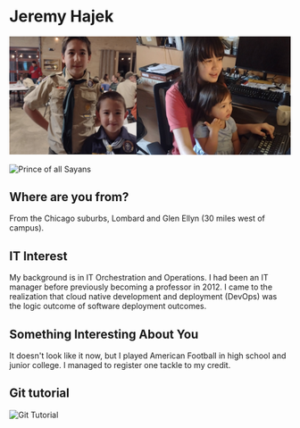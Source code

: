 # Jeremy Hajek

![Family](images/family.png "Family")

![Prince of all Sayans](images/vegeta.jpg "Vegeta")

## Where are you from?

From the Chicago suburbs, Lombard and Glen Ellyn (30 miles west of campus).

## IT Interest

My background is in IT Orchestration and Operations.  I had been an IT manager before previously becoming a professor in 2012.  I came to the realization that cloud native development and deployment (DevOps) was the logic outcome of software deployment outcomes.

## Something Interesting About You

It doesn't look like it now, but I played American Football in high school and junior college.  I managed to register one tackle to my credit.

## Git tutorial

![Git Tutorial](images/badge.png "Result")


